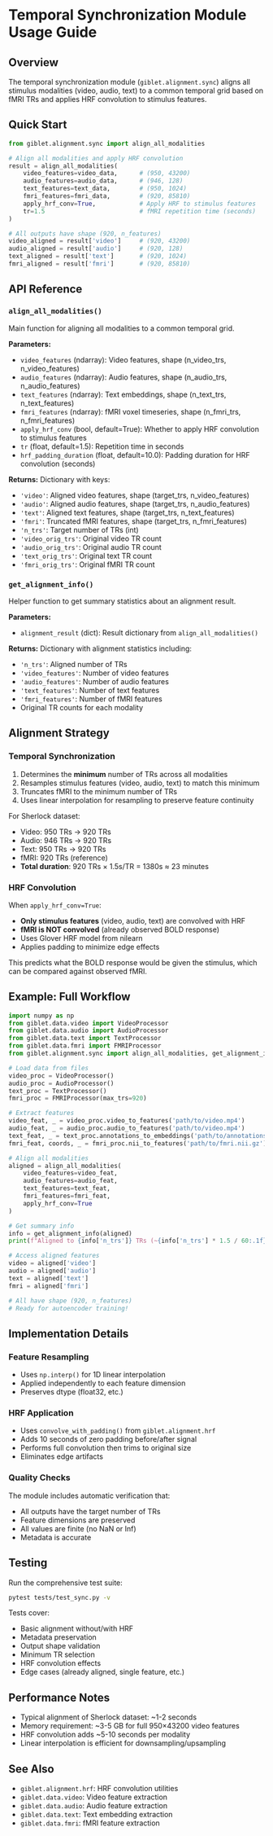 # Temporal Synchronization Module Usage Guide

## Overview

The temporal synchronization module (`giblet.alignment.sync`) aligns all stimulus modalities (video, audio, text) to a common temporal grid based on fMRI TRs and applies HRF convolution to stimulus features.

## Quick Start

```python
from giblet.alignment.sync import align_all_modalities

# Align all modalities and apply HRF convolution
result = align_all_modalities(
    video_features=video_data,      # (950, 43200)
    audio_features=audio_data,      # (946, 128)
    text_features=text_data,        # (950, 1024)
    fmri_features=fmri_data,        # (920, 85810)
    apply_hrf_conv=True,            # Apply HRF to stimulus features
    tr=1.5                          # fMRI repetition time (seconds)
)

# All outputs have shape (920, n_features)
video_aligned = result['video']     # (920, 43200)
audio_aligned = result['audio']     # (920, 128)
text_aligned = result['text']       # (920, 1024)
fmri_aligned = result['fmri']       # (920, 85810)
```

## API Reference

### `align_all_modalities()`

Main function for aligning all modalities to a common temporal grid.

**Parameters:**
- `video_features` (ndarray): Video features, shape (n_video_trs, n_video_features)
- `audio_features` (ndarray): Audio features, shape (n_audio_trs, n_audio_features)
- `text_features` (ndarray): Text embeddings, shape (n_text_trs, n_text_features)
- `fmri_features` (ndarray): fMRI voxel timeseries, shape (n_fmri_trs, n_fmri_features)
- `apply_hrf_conv` (bool, default=True): Whether to apply HRF convolution to stimulus features
- `tr` (float, default=1.5): Repetition time in seconds
- `hrf_padding_duration` (float, default=10.0): Padding duration for HRF convolution (seconds)

**Returns:**
Dictionary with keys:
- `'video'`: Aligned video features, shape (target_trs, n_video_features)
- `'audio'`: Aligned audio features, shape (target_trs, n_audio_features)
- `'text'`: Aligned text features, shape (target_trs, n_text_features)
- `'fmri'`: Truncated fMRI features, shape (target_trs, n_fmri_features)
- `'n_trs'`: Target number of TRs (int)
- `'video_orig_trs'`: Original video TR count
- `'audio_orig_trs'`: Original audio TR count
- `'text_orig_trs'`: Original text TR count
- `'fmri_orig_trs'`: Original fMRI TR count

### `get_alignment_info()`

Helper function to get summary statistics about an alignment result.

**Parameters:**
- `alignment_result` (dict): Result dictionary from `align_all_modalities()`

**Returns:**
Dictionary with alignment statistics including:
- `'n_trs'`: Aligned number of TRs
- `'video_features'`: Number of video features
- `'audio_features'`: Number of audio features
- `'text_features'`: Number of text features
- `'fmri_features'`: Number of fMRI features
- Original TR counts for each modality

## Alignment Strategy

### Temporal Synchronization
1. Determines the **minimum** number of TRs across all modalities
2. Resamples stimulus features (video, audio, text) to match this minimum
3. Truncates fMRI to the minimum number of TRs
4. Uses linear interpolation for resampling to preserve feature continuity

For Sherlock dataset:
- Video: 950 TRs → 920 TRs
- Audio: 946 TRs → 920 TRs
- Text: 950 TRs → 920 TRs
- fMRI: 920 TRs (reference)
- **Total duration**: 920 TRs × 1.5s/TR = 1380s ≈ 23 minutes

### HRF Convolution
When `apply_hrf_conv=True`:
- **Only stimulus features** (video, audio, text) are convolved with HRF
- **fMRI is NOT convolved** (already observed BOLD response)
- Uses Glover HRF model from nilearn
- Applies padding to minimize edge effects

This predicts what the BOLD response would be given the stimulus, which can be compared against observed fMRI.

## Example: Full Workflow

```python
import numpy as np
from giblet.data.video import VideoProcessor
from giblet.data.audio import AudioProcessor
from giblet.data.text import TextProcessor
from giblet.data.fmri import FMRIProcessor
from giblet.alignment.sync import align_all_modalities, get_alignment_info

# Load data from files
video_proc = VideoProcessor()
audio_proc = AudioProcessor()
text_proc = TextProcessor()
fmri_proc = FMRIProcessor(max_trs=920)

# Extract features
video_feat, _ = video_proc.video_to_features('path/to/video.mp4')
audio_feat, _ = audio_proc.audio_to_features('path/to/video.mp4')
text_feat, _ = text_proc.annotations_to_embeddings('path/to/annotations.xlsx', n_trs=950)
fmri_feat, coords, _ = fmri_proc.nii_to_features('path/to/fmri.nii.gz')

# Align all modalities
aligned = align_all_modalities(
    video_features=video_feat,
    audio_features=audio_feat,
    text_features=text_feat,
    fmri_features=fmri_feat,
    apply_hrf_conv=True
)

# Get summary info
info = get_alignment_info(aligned)
print(f"Aligned to {info['n_trs']} TRs (~{info['n_trs'] * 1.5 / 60:.1f} minutes)")

# Access aligned features
video = aligned['video']
audio = aligned['audio']
text = aligned['text']
fmri = aligned['fmri']

# All have shape (920, n_features)
# Ready for autoencoder training!
```

## Implementation Details

### Feature Resampling
- Uses `np.interp()` for 1D linear interpolation
- Applied independently to each feature dimension
- Preserves dtype (float32, etc.)

### HRF Application
- Uses `convolve_with_padding()` from `giblet.alignment.hrf`
- Adds 10 seconds of zero padding before/after signal
- Performs full convolution then trims to original size
- Eliminates edge artifacts

### Quality Checks
The module includes automatic verification that:
- All outputs have the target number of TRs
- Feature dimensions are preserved
- All values are finite (no NaN or Inf)
- Metadata is accurate

## Testing

Run the comprehensive test suite:

```bash
pytest tests/test_sync.py -v
```

Tests cover:
- Basic alignment without/with HRF
- Metadata preservation
- Output shape validation
- Minimum TR selection
- HRF convolution effects
- Edge cases (already aligned, single feature, etc.)

## Performance Notes

- Typical alignment of Sherlock dataset: ~1-2 seconds
- Memory requirement: ~3-5 GB for full 950×43200 video features
- HRF convolution adds ~5-10 seconds per modality
- Linear interpolation is efficient for downsampling/upsampling

## See Also

- `giblet.alignment.hrf`: HRF convolution utilities
- `giblet.data.video`: Video feature extraction
- `giblet.data.audio`: Audio feature extraction
- `giblet.data.text`: Text embedding extraction
- `giblet.data.fmri`: fMRI feature extraction
